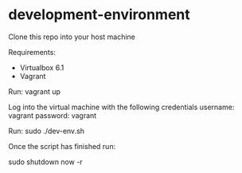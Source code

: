 # development-environment

Clone this repo into your host machine

Requirements: 
- Virtualbox 6.1
- Vagrant

Run:
vagrant up

Log into the virtual machine with the following credentials
username: vagrant
password: vagrant

Run:
sudo ./dev-env.sh

Once the script has finished run:

sudo shutdown now -r